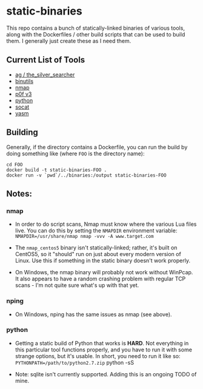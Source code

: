 # static-binaries

This repo contains a bunch of statically-linked binaries of various tools,
along with the Dockerfiles / other build scripts that can be used to build
them.  I generally just create these as I need them.

## Current List of Tools

- [ag / the_silver_searcher](https://github.com/ggreer/the_silver_searcher)
- [binutils](https://www.gnu.org/software/binutils/)
- [nmap](http://nmap.org/)
- [p0f v3](http://lcamtuf.coredump.cx/p0f3/)
- [python](https://www.python.org)
- [socat](http://www.dest-unreach.org/socat/)
- [yasm](http://yasm.tortall.net/)

## Building

Generally, if the directory contains a Dockerfile, you can run the build by
doing something like (where `FOO` is the directory name):

```
cd FOO
docker build -t static-binaries-FOO .
docker run -v `pwd`/../binaries:/output static-binaries-FOO
```

## Notes:

### nmap

- In order to do script scans, Nmap must know where the various Lua files live.
  You can do this by setting the `NMAPDIR` environment variable:  
    `NMAPDIR=/usr/share/nmap nmap -vvv -A www.target.com`

- The `nmap_centos5` binary isn't statically-linked; rather, it's built on
  CentOS5, so it "should" run on just about every modern version of Linux.
  Use this if something in the static binary doesn't work properly.

- On Windows, the nmap binary will probably not work without WinPcap.  It also
  appears to have a random crashing problem with regular TCP scans - I'm not
  quite sure what's up with that yet.

### nping

- On Windows, nping has the same issues as nmap (see above).

### python

- Getting a static build of Python that works is **HARD**.  Not everything in this
  particular tool functions properly, and you have to run it with some strange options,
  but it's usable.  In short, you need to run it like so:  
    `PYTHONPATH=/path/to/python2.7.zip` python -sS

- Note: sqlite isn't currently supported.  Adding this is an ongoing TODO of mine.
